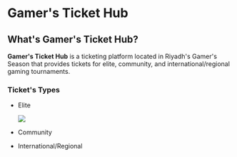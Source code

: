 # Gamer's Ticket Hub
## What's Gamer's Ticket Hub?
**Gamer's Ticket Hub** is a ticketing platform located in Riyadh's Gamer's Season that provides tickets for elite, community, and international/regional gaming tournaments.

### Ticket's Types
- Elite

  <img src="Elite">
- Community
- International/Regional

  
